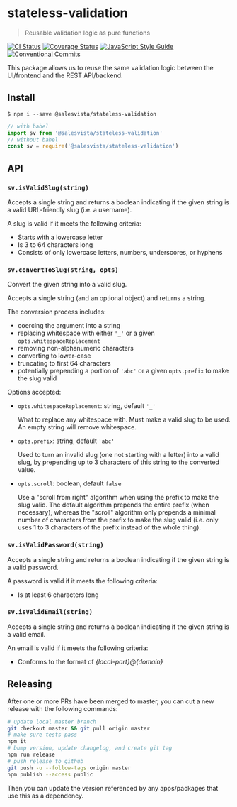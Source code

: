 # stateless-validation

> Reusable validation logic as pure functions

[![CI Status](https://github.com/SalesVista/stateless-validation/workflows/CI/badge.svg?branch=master)](https://github.com/SalesVista/stateless-validation/actions)
[![Coverage Status](https://coveralls.io/repos/github/SalesVista/stateless-validation/badge.svg?branch=master)](https://coveralls.io/github/SalesVista/stateless-validation?branch=master)
[![JavaScript Style Guide](https://img.shields.io/badge/code_style-standard-brightgreen.svg)](https://standardjs.com)
[![Conventional Commits](https://img.shields.io/badge/Conventional%20Commits-1.0.0-yellow.svg)](https://conventionalcommits.org)

This package allows us to reuse the same validation logic between the UI/frontend and the REST API/backend.

## Install

```console
$ npm i --save @salesvista/stateless-validation
```

```js
// with babel
import sv from '@salesvista/stateless-validation'
// without babel
const sv = require('@salesvista/stateless-validation')
```

## API

### `sv.isValidSlug(string)`

Accepts a single string and returns a boolean indicating if the given string is a valid URL-friendly slug (i.e. a username).

A slug is valid if it meets the following criteria:

- Starts with a lowercase letter
- Is 3 to 64 characters long
- Consists of only lowercase letters, numbers, underscores, or hyphens

### `sv.convertToSlug(string, opts)`

Convert the given string into a valid slug.

Accepts a single string (and an optional object) and returns a string.

The conversion process includes:

- coercing the argument into a string
- replacing whitespace with either `'_'` or a given `opts.whitespaceReplacement`
- removing non-alphanumeric characters
- converting to lower-case
- truncating to first 64 characters
- potentially prepending a portion of `'abc'` or a given `opts.prefix` to make the slug valid

Options accepted:

- `opts.whitespaceReplacement`: string, default `'_'`

    What to replace any whitespace with. Must make a valid slug to be used. An empty string will remove whitespace.

- `opts.prefix`: string, default `'abc'`

    Used to turn an invalid slug (one not starting with a letter) into a valid slug, by prepending up to 3 characters of this string to the converted value.

- `opts.scroll`: boolean, default `false`

    Use a "scroll from right" algorithm when using the prefix to make the slug valid. The default algorithm prepends the entire prefix (when necessary), whereas the "scroll" algorithm only prepends a minimal number of characters from the prefix to make the slug valid (i.e. only uses 1 to 3 characters of the prefix instead of the whole thing).

### `sv.isValidPassword(string)`

Accepts a single string and returns a boolean indicating if the given string is a valid password.

A password is valid if it meets the following criteria:

- Is at least 6 characters long

### `sv.isValidEmail(string)`

Accepts a single string and returns a boolean indicating if the given string is a valid email.

An email is valid if it meets the following criteria:

- Conforms to the format of _{local-part}@{domain}_


## Releasing

After one or more PRs have been merged to master, you can cut a new release with the following commands:

```bash
# update local master branch
git checkout master && git pull origin master
# make sure tests pass
npm it
# bump version, update changelog, and create git tag
npm run release
# push release to github
git push -u --follow-tags origin master
npm publish --access public
```

Then you can update the version referenced by any apps/packages that use this as a dependency.
